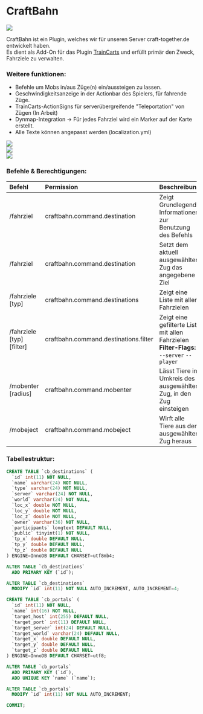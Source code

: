 # CraftBahn

![](https://media.tenor.com/images/b31da936191fcccadb8fc6e0fc777070/tenor.gif)

CraftBahn ist ein Plugin, welches wir für unseren Server craft-together.de entwickelt haben.  
Es dient als Add-On für das Plugin [TrainCarts](https://github.com/bergerhealer/TrainCarts) und erfüllt primär den Zweck, Fahrziele zu verwalten.

### Weitere funktionen:
- Befehle um Mobs in/aus Züge(n) ein/aussteigen zu lassen.
- Geschwindigkeitsanzeige in der Actionbar des Spielers, für fahrende Züge.
- TrainCarts-ActionSigns für serverübergreifende "Teleportation" von Zügen (In Arbeit)
- Dynmap-Integration -> Für jedes Fahrziel wird ein Marker auf der Karte erstellt.
- Alle Texte können angepasst werden (localization.yml)
  
  
![](https://i.imgur.com/G2U1pKx.png)  
![](https://i.imgur.com/cUXQjis.png)  
![](https://i.imgur.com/g2UdOvJ.png)   
  
### Befehle & Berechtigungen:
| Befehl                     | Permission                             | Beschreibung     |
| :---                       | :---                                   | :---             |
| /fahrziel                  | craftbahn.command.destination          | Zeigt Grundlegende Informationen zur Benutzung des Befehls |
| /fahrziel <name>           | craftbahn.command.destination          | Setzt dem aktuell ausgewählten Zug das angegebene Ziel |
| /fahrziele [typ]           | craftbahn.command.destinations         | Zeigt eine Liste mit allen Fahrzielen
| /fahrziele [typ] [filter]  | craftbahn.command.destinations.filter  | Zeigt eine gefilterte Liste mit allen Fahrzielen **Filter-Flags:** `--server` `--player`  |
| /mobenter [radius]         | craftbahn.command.mobenter             | Lässt Tiere im Umkreis des ausgewählten Zug, in den Zug einsteigen |
| /mobeject                  | craftbahn.command.mobeject             | Wirft alle Tiere aus dem ausgewählten Zug heraus |

### Tabellestruktur:

``` sql
CREATE TABLE `cb_destinations` (
  `id` int(11) NOT NULL,
  `name` varchar(24) NOT NULL,
  `type` varchar(24) NOT NULL,
  `server` varchar(24) NOT NULL,
  `world` varchar(24) NOT NULL,
  `loc_x` double NOT NULL,
  `loc_y` double NOT NULL,
  `loc_z` double NOT NULL,
  `owner` varchar(36) NOT NULL,
  `participants` longtext DEFAULT NULL,
  `public` tinyint(1) NOT NULL,
  `tp_x` double DEFAULT NULL,
  `tp_y` double DEFAULT NULL,
  `tp_z` double DEFAULT NULL
) ENGINE=InnoDB DEFAULT CHARSET=utf8mb4;

ALTER TABLE `cb_destinations`
  ADD PRIMARY KEY (`id`);

ALTER TABLE `cb_destinations`
  MODIFY `id` int(11) NOT NULL AUTO_INCREMENT, AUTO_INCREMENT=4;

CREATE TABLE `cb_portals` (
  `id` int(11) NOT NULL,
  `name` int(16) NOT NULL,
  `target_host` int(255) DEFAULT NULL,
  `target_port` int(11) DEFAULT NULL,
  `target_server` int(24) DEFAULT NULL,
  `target_world` varchar(24) DEFAULT NULL,
  `target_x` double DEFAULT NULL,
  `target_y` double DEFAULT NULL,
  `target_z` double DEFAULT NULL
) ENGINE=InnoDB DEFAULT CHARSET=utf8;

ALTER TABLE `cb_portals`
  ADD PRIMARY KEY (`id`),
  ADD UNIQUE KEY `name` (`name`);

ALTER TABLE `cb_portals`
  MODIFY `id` int(11) NOT NULL AUTO_INCREMENT;

COMMIT;
```

